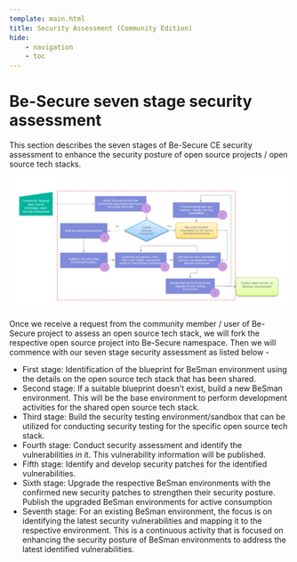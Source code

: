 ```yaml
---
template: main.html
title: Security Assessment (Community Edition)
hide: 
    - navigation
    - toc
---
```


<h1> Be-Secure seven stage security assessment </h1>

<p> This section describes the seven stages of Be-Secure CE security assessment to enhance the security posture of open source projects / open source tech stacks. </p>

![Security assessment](./assets/images/Enhance-BeSman.png)

<p> Once we receive a request from the community member / user of Be-Secure project to assess an open source tech stack, we will fork the respective open source project into Be-Secure namespace. Then we will commence with our seven stage security assessment as listed below - </p>

<ul>

<li> First stage: Identification of the blueprint for BeSman environment using the details on the open source tech stack that has been shared. </li>

<li> Second stage: If a suitable blueprint doesn’t exist, build a new BeSman environment. This will be the base environment to perform development activities for the shared open source tech stack. </li>

<li> Third stage: Build the security testing environment/sandbox that can be utilized for conducting security testing for the specific open source tech stack. </li>

<li> Fourth stage: Conduct security assessment and identify the vulnerabilities in it. This vulnerability information will be published. </li>

<li> Fifth stage: Identify and develop security patches for the identified vulnerabilities. </li>

<li> Sixth stage: Upgrade the respective BeSman environments with the confirmed new security patches to strengthen their security posture. Publish the upgraded BeSman environments for active consumption </li>

<li> Seventh stage: For an existing BeSman environment, the focus is on identifying the latest security vulnerabilities and mapping it to the respective environment. This is a continuous activity that is focused on enhancing the security posture of BeSman environments to address the latest identified vulnerabilities. </li>



